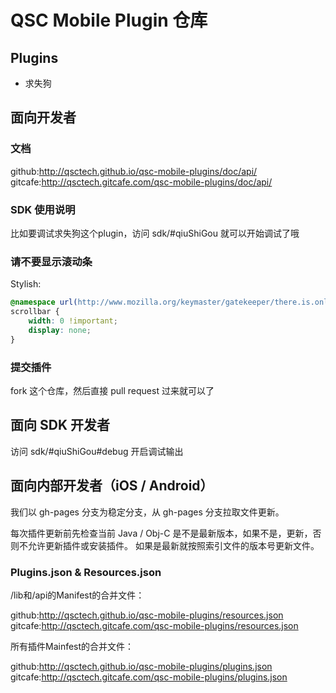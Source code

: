# QSC Mobile Plugin 仓库

## Plugins

- 求失狗

## 面向开发者

### 文档

github:http://qsctech.github.io/qsc-mobile-plugins/doc/api/
gitcafe:http://qsctech.gitcafe.com/qsc-mobile-plugins/doc/api/

### SDK 使用说明

比如要调试求失狗这个plugin，访问 sdk/#qiuShiGou 就可以开始调试了哦

### 请不要显示滚动条

Stylish:

```css
@namespace url(http://www.mozilla.org/keymaster/gatekeeper/there.is.only.xul);
scrollbar {  
    width: 0 !important;
    display: none;
}
```

### 提交插件

fork 这个仓库，然后直接 pull request 过来就可以了

## 面向 SDK 开发者

访问 sdk/#qiuShiGou#debug 开启调试输出

## 面向内部开发者（iOS / Android）

我们以 gh-pages 分支为稳定分支，从 gh-pages 分支拉取文件更新。

每次插件更新前先检查当前 Java / Obj-C 是不是最新版本，如果不是，更新，否则不允许更新插件或安装插件。
如果是最新就按照索引文件的版本号更新文件。

### Plugins.json & Resources.json

/lib和/api的Manifest的合并文件：

github:http://qsctech.github.io/qsc-mobile-plugins/resources.json
gitcafe:http://qsctech.gitcafe.com/qsc-mobile-plugins/resources.json

所有插件Mainfest的合并文件：

github:http://qsctech.github.io/qsc-mobile-plugins/plugins.json
gitcafe:http://qsctech.gitcafe.com/qsc-mobile-plugins/plugins.json
